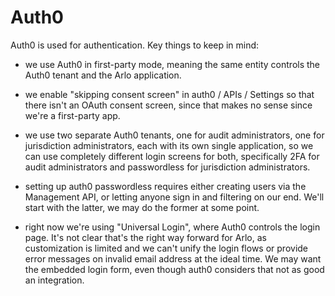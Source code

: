 # Auth0

Auth0 is used for authentication. Key things to keep in mind:

- we use Auth0 in first-party mode, meaning the same entity controls
  the Auth0 tenant and the Arlo application.

- we enable "skipping consent screen" in auth0 / APIs / Settings so
  that there isn't an OAuth consent screen, since that makes no sense
  since we're a first-party app.

- we use two separate Auth0 tenants, one for audit administrators, one
  for jurisdiction administrators, each with its own single
  application, so we can use completely different login screens for
  both, specifically 2FA for audit administrators and passwordless for
  jurisdiction administrators.

- setting up auth0 passwordless requires either creating users via the
  Management API, or letting anyone sign in and filtering on our
  end. We'll start with the latter, we may do the former at some
  point.

- right now we're using "Universal Login", where Auth0 controls the
  login page. It's not clear that's the right way forward for Arlo, as
  customization is limited and we can't unify the login flows or
  provide error messages on invalid email address at the ideal
  time. We may want the embedded login form, even though auth0
  considers that not as good an integration.
